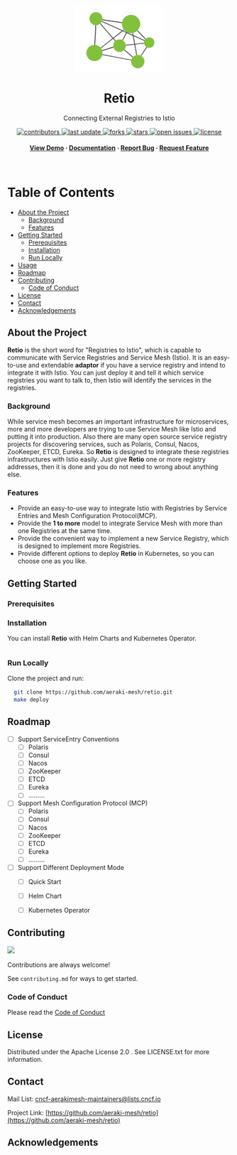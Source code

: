 <div align="center">

  <img src="assets/img/logo.png" alt="logo" width="200" height="auto" />
  <h1>Retio</h1>

  <p>
Connecting External Registries to Istio
  </p>



<!-- Badges -->

<p>
  <a href="https://github.com/aeraki-mesh/retio/graphs/contributors">
    <img src="https://img.shields.io/github/contributors/aeraki-mesh/retio" alt="contributors" />
  </a>
  <a href="">
    <img src="https://img.shields.io/github/last-commit/aeraki-mesh/retio" alt="last update" />
  </a>
  <a href="https://github.com/aeraki-mesh/retio/network/members">
    <img src="https://img.shields.io/github/forks/aeraki-mesh/retio" alt="forks" />
  </a>
  <a href="https://github.com/aeraki-mesh/retio/stargazers">
    <img src="https://img.shields.io/github/stars/aeraki-mesh/retio" alt="stars" />
  </a>
  <a href="https://github.com/aeraki-mesh/retio/issues/">
    <img src="https://img.shields.io/github/issues/aeraki-mesh/retio" alt="open issues" />
  </a>
  <a href="https://github.com/aeraki-mesh/retio/blob/main/LICENSE">
    <img src="https://img.shields.io/github/license/aeraki-mesh/retio.svg" alt="license" />
  </a>
</p>

<h4>
    <a href="https://github.com/aeraki-mesh/retio/">View Demo</a>
  <span> · </span>
    <a href="https://github.com/aeraki-mesh/retio">Documentation</a>
  <span> · </span>
    <a href="https://github.com/aeraki-mesh/retio/issues/">Report Bug</a>
  <span> · </span>
    <a href="https://github.com/aeraki-mesh/retio/issues/">Request Feature</a>
  </h4>
</div>

<br />

<!-- Table of Contents -->

# Table of Contents

- [About the Project](#about-the-project)
  * [Background](#background)
  * [Features](#features)
- [Getting Started](#getting-started)
  * [Prerequisites](#prerequisites)
  * [Installation](#installation)
  * [Run Locally](#run-locally)
- [Usage](#usage)
- [Roadmap](#roadmap)
- [Contributing](#contributing)
  * [Code of Conduct](#code-of-conduct)
- [License](#license)
- [Contact](#contact)
- [Acknowledgements](#acknowledgements)
  

<!-- About the Project -->
## About the Project

**Retio** is the short word for "Registries to Istio", which is capable to communicate with Service Registries and Service Mesh (Istio). It is   an easy-to-use and extendable **adaptor** if you have a service registry and intend to integrate it with Istio. You can just deploy it and tell it which service registries you want to talk to, then Istio will identify the services in the registries.

<!--  Background -->

### Background

While service mesh becomes an important infrastructure for microservices, more and more developers are trying to use Service Mesh like Istio and putting it into production. Also there are many open source service registry projects for discovering services, such as Polaris, Consul, Nacos, ZooKeeper, ETCD, Eureka. So **Retio** is designed to integrate these registries infrastructures with Istio easily. Just give **Retio** one or more registry addresses, then it is done and you do not need to wrong about anything else.

<!-- Features -->

### Features

- Provide an easy-to-use way to integrate Istio with Registries by Service Entries and Mesh Configuration Protocol(MCP).
- Provide the **1 to more** model to integrate Service Mesh with more than one Registries at the same time.
- Provide the convenient way to implement a new Service Registry, which is designed to implement more Registries.
- Provide different options to deploy **Retio** in Kubernetes, so you can choose one as you like.

<!-- Getting Started -->
## Getting Started

<!-- Prerequisites -->
### Prerequisites

<!-- Installation -->
### Installation

You can install **Retio** with Helm Charts and Kubernetes Operator.

```bash
```

<!-- Run Locally -->
### Run Locally

Clone the project and run:

```bash
  git clone https://github.com/aeraki-mesh/retio.git
  make deploy
```

<!-- Roadmap -->
## Roadmap

* [ ] Support ServiceEntry Conventions
  * [ ] Polaris
  * [ ] Consul
  * [ ] Nacos
  * [ ] ZooKeeper
  * [ ] ETCD
  * [ ] Eureka
  * [ ] .........
* [ ] Support Mesh Configuration Protocol (MCP)
  * [ ] Polaris
  * [ ] Consul
  * [ ] Nacos
  * [ ] ZooKeeper
  * [ ] ETCD
  * [ ] Eureka
  * [ ] .........
* [ ] Support Different Deployment Mode
  * [ ] Quick Start
  * [ ] Helm Chart
  * [ ] Kubernetes Operator


<!-- Contributing -->

## Contributing

<a href="https://github.com/aeraki-mesh/retio/graphs/contributors">
  <img src="https://contrib.rocks/image?repo=aeraki-mesh/retio" />
</a>


Contributions are always welcome!

See `contributing.md` for ways to get started.

<!-- Code of Conduct -->
### Code of Conduct

Please read the [Code of Conduct](https://github.com/aeraki-mesh/retio/blob/main/CODE_OF_CONDUCT.md)


<!-- License -->
## License

Distributed under the Apache License 2.0 . See LICENSE.txt for more information.


<!-- Contact -->
## Contact

Mail List: cncf-aerakimesh-maintainers@lists.cncf.io

Project Link: [https://github.com/aeraki-mesh/retio](https://github.com/aeraki-mesh/retio)

<!-- Acknowledgments -->
## Acknowledgements
